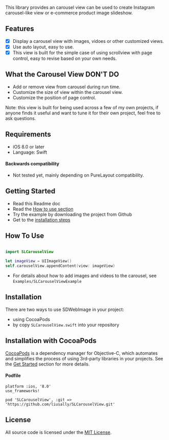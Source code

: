 

This library provides an carousel view can be used to create Instagram carousel-like view or e-commerce product image slideshow. 

## Features

- [x] Display a carousel view with images, vidoes or other customized views.
- [x] Use auto layout, easy to use.
- [x] This view is built for the simple case of using scrollview with page control, easy to revise based on your own needs.

## What the Carousel View DON'T DO

- Add or remove view from carousel during run time.
- Customize the size of view within the carousel view. 
- Customize the position of page control.

Note: this view is built for being used across a few of my own projects, if anyone finds it useful and want to tune it for their own project, feel free to ask questions.

## Requirements

- iOS 8.0 or later
- Language: Swift

#### Backwards compatibility

- Not tested yet, mainly depending on PureLayout compatibility.

## Getting Started

- Read this Readme doc
- Read the [How to use section](https://github.com/liusally/SLCarouselView#how-to-use)
- Try the example by downloading the project from Github 
- Get to the [installation steps](https://github.com/liusally/SLCarouselView#installation)

## How To Use

```swift

import SLCarouselView

let imageView = UIImageView()
self.carouselView.appendContent(view: imageView)
```

- For details about how to add images and videos to the carousel, see `Examples/SLCarouselViewExample`

## Installation

There are two ways to use SDWebImage in your project:
- using CocoaPods
- by copy `SLCarouselView.swift` into your repository

## Installation with CocoaPods

[CocoaPods](http://cocoapods.org/) is a dependency manager for Objective-C, which automates and simplifies the process of using 3rd-party libraries in your projects. See the [Get Started](http://cocoapods.org/#get_started) section for more details.

#### Podfile
```
platform :ios, '8.0'
use_frameworks!

pod 'SLCarouselView', :git => 'https://github.com/liusally/SLCarouselView.git'
```

## License

All source code is licensed under the [MIT License](https://raw.githubusercontent.com/liusally/SLCarouselView/master/LICENSE).
